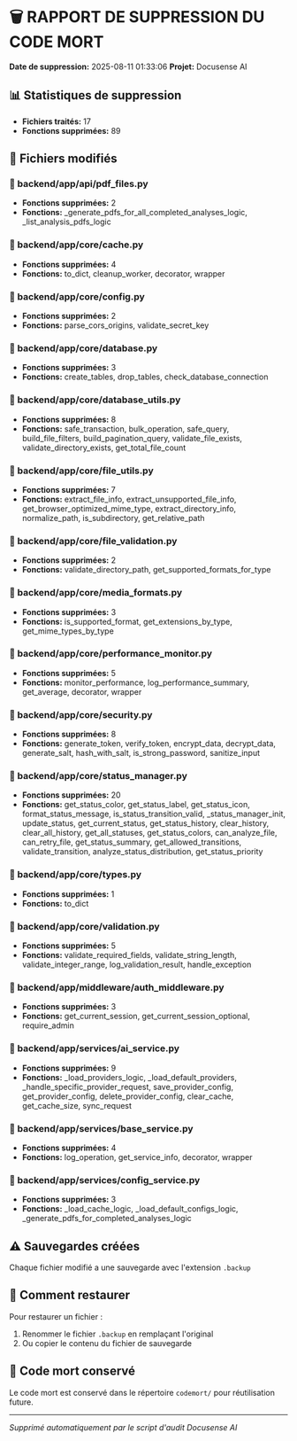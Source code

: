 # 🗑️ RAPPORT DE SUPPRESSION DU CODE MORT

**Date de suppression:** 2025-08-11 01:33:06
**Projet:** Docusense AI

## 📊 Statistiques de suppression

- **Fichiers traités:** 17
- **Fonctions supprimées:** 89

## 📄 Fichiers modifiés


### 📄 backend/app/api/pdf_files.py
- **Fonctions supprimées:** 2
- **Fonctions:** _generate_pdfs_for_all_completed_analyses_logic, _list_analysis_pdfs_logic

### 📄 backend/app/core/cache.py
- **Fonctions supprimées:** 4
- **Fonctions:** to_dict, cleanup_worker, decorator, wrapper

### 📄 backend/app/core/config.py
- **Fonctions supprimées:** 2
- **Fonctions:** parse_cors_origins, validate_secret_key

### 📄 backend/app/core/database.py
- **Fonctions supprimées:** 3
- **Fonctions:** create_tables, drop_tables, check_database_connection

### 📄 backend/app/core/database_utils.py
- **Fonctions supprimées:** 8
- **Fonctions:** safe_transaction, bulk_operation, safe_query, build_file_filters, build_pagination_query, validate_file_exists, validate_directory_exists, get_total_file_count

### 📄 backend/app/core/file_utils.py
- **Fonctions supprimées:** 7
- **Fonctions:** extract_file_info, extract_unsupported_file_info, get_browser_optimized_mime_type, extract_directory_info, normalize_path, is_subdirectory, get_relative_path

### 📄 backend/app/core/file_validation.py
- **Fonctions supprimées:** 2
- **Fonctions:** validate_directory_path, get_supported_formats_for_type

### 📄 backend/app/core/media_formats.py
- **Fonctions supprimées:** 3
- **Fonctions:** is_supported_format, get_extensions_by_type, get_mime_types_by_type

### 📄 backend/app/core/performance_monitor.py
- **Fonctions supprimées:** 5
- **Fonctions:** monitor_performance, log_performance_summary, get_average, decorator, wrapper

### 📄 backend/app/core/security.py
- **Fonctions supprimées:** 8
- **Fonctions:** generate_token, verify_token, encrypt_data, decrypt_data, generate_salt, hash_with_salt, is_strong_password, sanitize_input

### 📄 backend/app/core/status_manager.py
- **Fonctions supprimées:** 20
- **Fonctions:** get_status_color, get_status_label, get_status_icon, format_status_message, is_status_transition_valid, _status_manager_init, update_status, get_current_status, get_status_history, clear_history, clear_all_history, get_all_statuses, get_status_colors, can_analyze_file, can_retry_file, get_status_summary, get_allowed_transitions, validate_transition, analyze_status_distribution, get_status_priority

### 📄 backend/app/core/types.py
- **Fonctions supprimées:** 1
- **Fonctions:** to_dict

### 📄 backend/app/core/validation.py
- **Fonctions supprimées:** 5
- **Fonctions:** validate_required_fields, validate_string_length, validate_integer_range, log_validation_result, handle_exception

### 📄 backend/app/middleware/auth_middleware.py
- **Fonctions supprimées:** 3
- **Fonctions:** get_current_session, get_current_session_optional, require_admin

### 📄 backend/app/services/ai_service.py
- **Fonctions supprimées:** 9
- **Fonctions:** _load_providers_logic, _load_default_providers, _handle_specific_provider_request, save_provider_config, get_provider_config, delete_provider_config, clear_cache, get_cache_size, sync_request

### 📄 backend/app/services/base_service.py
- **Fonctions supprimées:** 4
- **Fonctions:** log_operation, get_service_info, decorator, wrapper

### 📄 backend/app/services/config_service.py
- **Fonctions supprimées:** 3
- **Fonctions:** _load_cache_logic, _load_default_configs_logic, _generate_pdfs_for_completed_analyses_logic

## ⚠️ Sauvegardes créées

Chaque fichier modifié a une sauvegarde avec l'extension `.backup`

## 🔄 Comment restaurer

Pour restaurer un fichier :

1. Renommer le fichier `.backup` en remplaçant l'original
2. Ou copier le contenu du fichier de sauvegarde

## 📁 Code mort conservé

Le code mort est conservé dans le répertoire `codemort/` pour réutilisation future.

---
*Supprimé automatiquement par le script d'audit Docusense AI*
